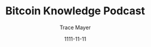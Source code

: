 ---
layout: media
title: Bitcoin Knowledge Podcast
date: 1111-11-11
categories: ['Podcasts']
author: ['Trace Mayer']
excerpt: Former Satoshi Labs CEO Alena Vranova shares how the first hardware wallet was created and what is coming next..
external_url: https://www.bitcoin.kn/
---